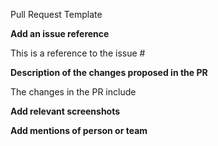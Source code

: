 Pull Request Template


**Add an issue reference**

This is a reference to the issue #



**Description of the changes proposed in the PR**

The changes in the PR include



**Add relevant screenshots**


**Add mentions of person or team**
